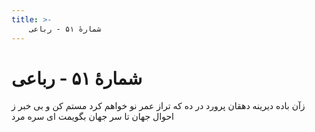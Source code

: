 ```yaml
---
title: >-
    شمارهٔ ۵۱ - رباعی
---
```

# شمارهٔ ۵۱ - رباعی

زآن باده دیرینه دهقان پرورد
در ده که تراز عمر نو خواهم کرد
مستم کن و بی خبر ز احوال جهان
تا سر جهان بگویمت ای سره مرد
